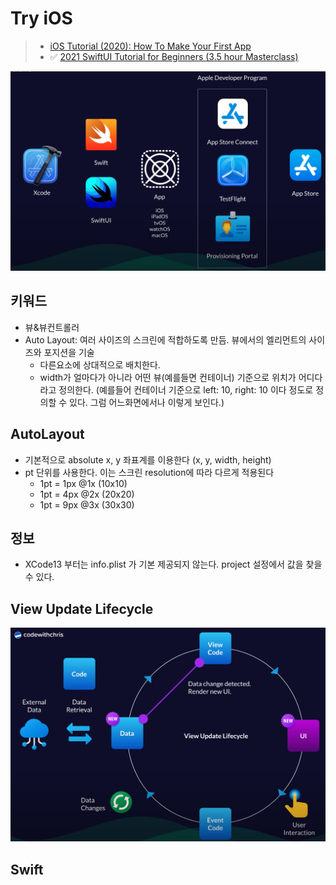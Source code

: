 # Try iOS

> - [iOS Tutorial (2020): How To Make Your First App](https://youtu.be/09TeUXjzpKs)
> - ✅ [2021 SwiftUI Tutorial for Beginners (3.5 hour Masterclass)](https://youtu.be/F2ojC6TNwws)

![Workflow Overview](./images/readme/workflow-overview.png)

## 키워드

- 뷰&뷰컨트롤러
- Auto Layout: 여러 사이즈의 스크린에 적합하도록 만듬. 뷰에서의 엘리먼트의 사이즈와 포지션을 기술
  - 다른요소에 상대적으로 배치한다.
  - width가 얼마다가 아니라 어떤 뷰(예를들면 컨테이너) 기준으로 위치가 어디다 라고 정의한다.
    (예를들어 컨테이너 기준으로 left: 10, right: 10 이다 정도로 정의할 수 있다. 그럼 어느화면에서나 이렇게 보인다.)

## AutoLayout

- 기본적으로 absolute x, y 좌표계를 이용한다 (x, y, width, height)
- pt 단위를 사용한다. 이는 스크린 resolution에 따라 다르게 적용된다
  - 1pt = 1px @1x (10x10)
  - 1pt = 4px @2x (20x20)
  - 1pt = 9px @3x (30x30)

## 정보

- XCode13 부터는 info.plist 가 기본 제공되지 않는다. project 설정에서 값을 찾을 수 있다.

## View Update Lifecycle

![View Update Lifecycle](./images/readme/view-update-lifecycle.png)

## Swift
